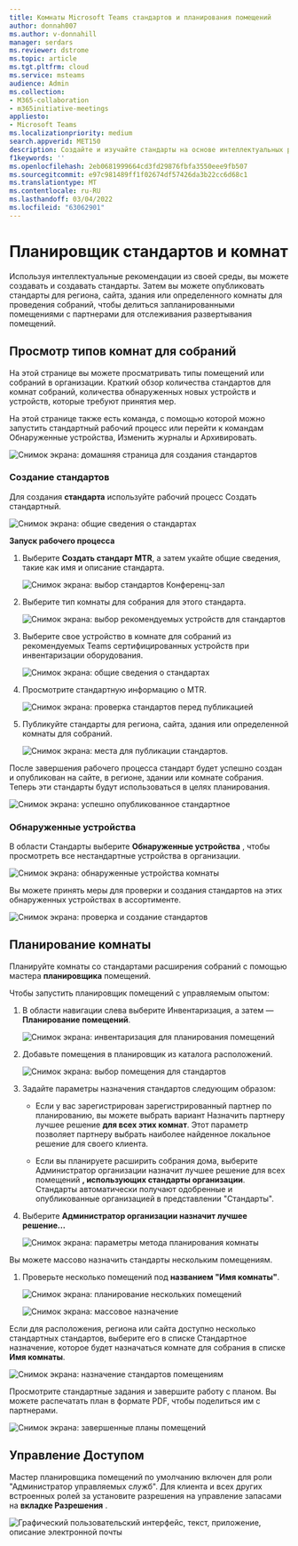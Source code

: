 ```yaml
---
title: Комнаты Microsoft Teams стандартов и планирования помещений
author: donnah007
ms.author: v-donnahill
manager: serdars
ms.reviewer: dstrome
ms.topic: article
ms.tgt.pltfrm: cloud
ms.service: msteams
audience: Admin
ms.collection:
- M365-collaboration
- m365initiative-meetings
appliesto:
- Microsoft Teams
ms.localizationpriority: medium
search.appverid: MET150
description: Создайте и изучайте стандарты на основе интеллектуальных рекомендаций из вашей среды.
f1keywords: ''
ms.openlocfilehash: 2eb0681999664cd3fd29876fbfa3550eee9fb507
ms.sourcegitcommit: e97c981489ff1f02674df57426da3b22cc6d68c1
ms.translationtype: MT
ms.contentlocale: ru-RU
ms.lasthandoff: 03/04/2022
ms.locfileid: "63062901"
---
```

# <a name="standards-and-room-planner"></a>Планировщик стандартов и комнат

Используя интеллектуальные рекомендации из своей среды, вы можете создавать и создавать стандарты. Затем вы можете опубликовать стандарты для региона, сайта, здания или определенного комнаты для проведения собраний, чтобы делиться запланированными помещениями с партнерами для отслеживания развертывания помещений.

## <a name="view-meeting-room-types"></a>Просмотр типов комнат для собраний

На этой странице вы можете просматривать типы помещений или собраний в организации. Краткий обзор количества стандартов для комнат собраний, количества обнаруженных новых устройств и устройств, которые требуют принятия мер.

На этой странице также есть команда, с помощью которой можно запустить стандартный рабочий процесс или перейти к командам Обнаруженные устройства, Изменить журналы и Архивировать.

![Снимок экрана: домашняя страница для создания стандартов](../media/standards-and-room-planner-001.png)
### <a name="create-standards"></a>Создание стандартов

Для создания **стандарта** используйте рабочий процесс Создать стандартный.

![Снимок экрана: общие сведения о стандартах](../media/standards-and-room-planner-001.png)

**Запуск рабочего процесса**

1. Выберите **Создать стандарт MTR**, а затем укайте общие сведения, такие как имя и описание стандарта.

   ![Снимок экрана: выбор стандартов Конференц-зал](../media/standards-and-room-planner-002.png)

1. Выберите тип комнаты для собрания для этого стандарта.

   ![Снимок экрана: выбор рекомендуемых устройств для стандартов](../media/standards-and-room-planner-003.png)

1. Выберите свое устройство в комнате для собраний из рекомендуемых Teams сертифицированных устройств при инвентаризации оборудования.

   ![Снимок экрана: общие сведения о стандартах](../media/standards-and-room-planner-004.png)


1. Просмотрите стандартную информацию о MTR.

   ![Снимок экрана: проверка стандартов перед публикацией](../media/standards-and-room-planner-005.png)

1. Публикуйте стандарты для региона, сайта, здания или определенной комнаты для собраний.

   ![Снимок экрана: места для публикации стандартов.](../media/standards-and-room-planner-006.png)

После завершения рабочего процесса стандарт будет успешно создан и опубликован на сайте, в регионе, здании или комнате собрания. Теперь эти стандарты будут использоваться в целях планирования.

![Снимок экрана: успешно опубликованное стандартное](../media/standards-and-room-planner-008.png)
### <a name="discovered-devices"></a>Обнаруженные устройства

В области Стандарты выберите **Обнаруженные устройства** , чтобы просмотреть все нестандартные устройства в организации.

![Снимок экрана: обнаруженные устройства комнаты](../media/standards-and-room-planner-008.png)

Вы можете принять меры для проверки и создания стандартов на этих обнаруженных устройствах в ассортименте.

![Снимок экрана: проверка и создание стандартов](../media/standards-and-room-planner-009.png)

## <a name="room-planning"></a>Планирование комнаты

Планируйте комнаты со стандартами расширения собраний с помощью мастера **планировщика** помещений.

Чтобы запустить планировщик помещений с управляемым опытом:

1. В области навигации слева выберите Инвентаризация, а затем — **Планирование помещений**.

   ![Снимок экрана: инвентаризация для планирования помещений](../media/standards-and-room-planner-010.png)

1. Добавьте помещения в планировщик из каталога расположений.

   ![Снимок экрана: выбор помещения для стандартов](../media/standards-and-room-planner-011.png)

1. Задайте параметры назначения стандартов следующим образом:

   - Если у вас зарегистрирован зарегистрированный партнер по планированию, вы можете выбрать вариант Назначить партнеру лучшее решение **для всех этих комнат**. Этот параметр позволяет партнеру выбрать наиболее найденное локальное решение для своего клиента.

   - Если вы планируете расширить собрания дома, выберите Администратор организации назначит лучшее решение для всех помещений **, использующих стандарты организации**. Стандарты автоматически получают одобренные и опубликованные организацией в представлении "Стандарты".

1. Выберите **Администратор организации назначит лучшее решение...**

   ![Снимок экрана: параметры метода планирования комнаты](../media/standards-and-room-planner-012.png)

Вы можете массово назначить стандарты нескольким помещениям.

1. Проверьте несколько помещений под **названием "Имя комнаты"**.

   ![Снимок экрана: планирование нескольких помещений](../media/standards-and-room-planner-013.png)

   ![Снимок экрана: массовое назначение](../media/standards-and-room-planner-014.png)

Если для расположения, региона или сайта доступно несколько стандартных стандартов, выберите его в списке Стандартное  назначение, которое будет назначаться комнате для собрания в списке **Имя комнаты**.

![Снимок экрана: назначение стандартов помещениям](../media/standards-and-room-planner-015.png)

Просмотрите стандартные задания и завершите работу с планом. Вы можете распечатать план в формате PDF, чтобы поделиться им с партнерами.

![Снимок экрана: завершенные планы помещений](../media/standards-and-room-planner-016.png)

## <a name="access-control"></a>Управление Доступом

Мастер планировщика помещений по умолчанию включен для роли "Администратор управляемых служб". Для клиента и всех других встроенных ролей за установите разрешения на управление запасами на **вкладке Разрешения** .

![Графический пользовательский интерфейс, текст, приложение, описание электронной почты](../media/standards-and-room-planner-017.png)
